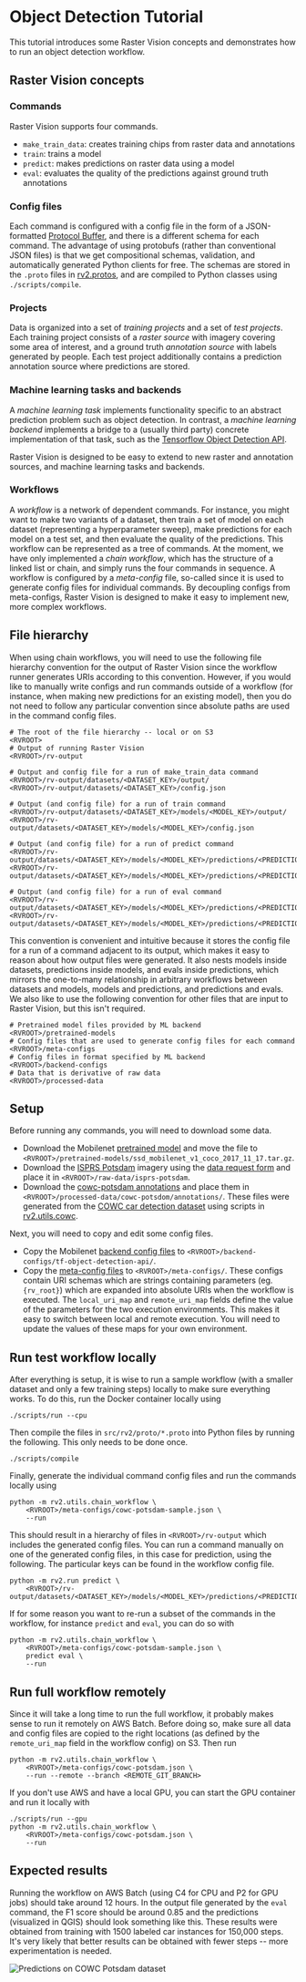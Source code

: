 # Object Detection Tutorial

This tutorial introduces some Raster Vision concepts and demonstrates how to run an object detection workflow.

## Raster Vision concepts

### Commands

Raster Vision supports four commands.
* `make_train_data`: creates training chips from raster data and annotations
* `train`: trains a model
* `predict`: makes predictions on raster data using a model
* `eval`: evaluates the quality of the predictions against ground truth annotations

### Config files
Each command is configured with a config file in the form of a JSON-formatted [Protocol Buffer](https://developers.google.com/protocol-buffers/docs/pythontutorial), and there is a different schema for each command. The advantage of using protobufs (rather than conventional JSON files) is that we get compositional schemas, validation, and automatically generated Python clients for free. The schemas are stored in the `.proto` files in [rv2.protos](../src/rv2/protos), and are compiled to Python classes using `./scripts/compile`.

### Projects

Data is organized into a set of *training projects* and a set of *test projects*. Each training project consists of a *raster source* with imagery covering some area of interest, and a ground truth *annotation source* with labels generated by people. Each test project additionally contains a prediction annotation source where predictions are stored.

### Machine learning tasks and backends

A *machine learning task* implements functionality specific to an abstract prediction problem such as object detection. In contrast, a *machine learning backend* implements a bridge to a (usually third party) concrete implementation of that task, such as the [Tensorflow Object Detection API](https://github.com/tensorflow/models/tree/master/research/object_detection).

Raster Vision is designed to be easy to extend to new raster and annotation sources, and machine learning tasks and backends.

### Workflows

A *workflow* is a network of dependent commands. For instance, you might want to make two variants of a dataset, then train a set of model on each dataset (representing a hyperparameter sweep), make predictions for each model on a test set, and then evaluate the quality of the predictions. This workflow can be represented as a tree of commands. At the moment, we have only implemented a *chain workflow*, which has the structure of a linked list or chain, and simply runs the four commands in sequence. A workflow is configured by a *meta-config* file, so-called since it is used to generate config files for individual commands. By decoupling configs from meta-configs, Raster Vision is designed to make it easy to implement new, more complex workflows.

## File hierarchy

When using chain workflows, you will need to use the following file hierarchy convention for the output of Raster Vision since the workflow runner generates URIs according to this convention. However, if you would like to manually write configs and run commands outside of a workflow (for instance, when making new predictions for an existing model), then you do not need to follow any particular convention since absolute paths are used in the command config files.

```
# The root of the file hierarchy -- local or on S3
<RVROOT>
# Output of running Raster Vision
<RVROOT>/rv-output

# Output and config file for a run of make_train_data command
<RVROOT>/rv-output/datasets/<DATASET_KEY>/output/
<RVROOT>/rv-output/datasets/<DATASET_KEY>/config.json

# Output (and config file) for a run of train command
<RVROOT>/rv-output/datasets/<DATASET_KEY>/models/<MODEL_KEY>/output/
<RVROOT>/rv-output/datasets/<DATASET_KEY>/models/<MODEL_KEY>/config.json

# Output (and config file) for a run of predict command
<RVROOT>/rv-output/datasets/<DATASET_KEY>/models/<MODEL_KEY>/predictions/<PREDICTION_KEY>/output/
<RVROOT>/rv-output/datasets/<DATASET_KEY>/models/<MODEL_KEY>/predictions/<PREDICTION_KEY>/config.json

# Output (and config file) for a run of eval command
<RVROOT>/rv-output/datasets/<DATASET_KEY>/models/<MODEL_KEY>/predictions/<PREDICTION_KEY>/evals/<EVAL_KEY>/output/
<RVROOT>/rv-output/datasets/<DATASET_KEY>/models/<MODEL_KEY>/predictions/<PREDICTION_KEY>/evals/<EVAL_KEY>/config.json
```

This convention is convenient and intuitive because it stores the config file for a run of a command adjacent to its output, which makes it easy to reason about how output files were generated. It also nests models inside datasets, predictions inside models, and evals inside predictions, which mirrors the one-to-many relationship in arbitrary workflows between datasets and models, models and predictions, and predictions and evals. We also like to use the following convention for other files that are input to Raster Vision, but this isn't required.

```
# Pretrained model files provided by ML backend
<RVROOT>/pretrained-models
# Config files that are used to generate config files for each command
<RVROOT>/meta-configs
# Config files in format specified by ML backend
<RVROOT>/backend-configs
# Data that is derivative of raw data
<RVROOT>/processed-data
```

## Setup

Before running any commands, you will need to download some data.
* Download the Mobilenet [pretrained model](http://download.tensorflow.org/models/object_detection/ssd_mobilenet_v1_coco_2017_11_17.tar.gz) and move the file to `<RVROOT>/pretrained-models/ssd_mobilenet_v1_coco_2017_11_17.tar.gz`.
* Download the [ISPRS Potsdam](http://www2.isprs.org/commissions/comm3/wg4/2d-sem-label-potsdam.html) imagery using the [data request form](http://www2.isprs.org/commissions/comm3/wg4/data-request-form2.html) and place it in `<RVROOT>/raw-data/isprs-potsdam`.
* Download the [cowc-potsdam annotations](data/cowc-potsdam-annotations.zip) and place them in `<RVROOT>/processed-data/cowc-potsdom/annotations/`. These files were generated from the [COWC car detection dataset](https://gdo152.llnl.gov/cowc/) using scripts in [rv2.utils.cowc](../src/rv2/utils/cowc/).

Next, you will need to copy and edit some config files.
* Copy the Mobilenet [backend config files](../src/rv2/samples/backend-configs/tf-object-detection-api/) to `<RVROOT>/backend-configs/tf-object-detection-api/`.
* Copy the [meta-config files](../src/rv2/samples/meta-configs/) to `<RVROOT>/meta-configs/`. These configs contain URI schemas which are strings containing parameters (eg. `{rv_root}`) which are expanded into absolute URIs when the workflow is executed. The `local_uri_map` and `remote_uri_map` fields define the value of the parameters for the two execution environments. This makes it easy to switch between local and remote execution. You will need to update the values of these maps for your own environment.


## Run test workflow locally

After everything is setup, it is wise to run a sample workflow (with a smaller dataset and only a few training steps) locally to make sure everything works. To do this, run the Docker container locally using
```
./scripts/run --cpu
```
Then compile the files in `src/rv2/proto/*.proto` into Python files by running the following. This only needs to be done once.
```
./scripts/compile
```
Finally, generate the individual command config files and run the commands locally using
```
python -m rv2.utils.chain_workflow \
    <RVROOT>/meta-configs/cowc-potsdam-sample.json \
    --run
```
This should result in a hierarchy of files in `<RVROOT>/rv-output` which includes the generated config files. You can run a command manually on one of the generated config files, in this case for prediction, using the following. The particular keys can be found in the workflow config file.
```
python -m rv2.run predict \    
    <RVROOT>/rv-output/datasets/<DATASET_KEY>/models/<MODEL_KEY>/predictions/<PREDICTION_KEY>/config.json
```

If for some reason you want to re-run a subset of the commands in the workflow, for instance `predict` and `eval`, you can do so with
```
python -m rv2.utils.chain_workflow \
    <RVROOT>/meta-configs/cowc-potsdam-sample.json \
    predict eval \
    --run
```

## Run full workflow remotely

Since it will take a long time to run the full workflow, it probably makes sense to run it remotely on AWS Batch. Before doing so, make sure all data and config files are copied to the right locations (as defined by the `remote_uri_map` field in the workflow config) on S3. Then run
```
python -m rv2.utils.chain_workflow \
    <RVROOT>/meta-configs/cowc-potsdam.json \
    --run --remote --branch <REMOTE_GIT_BRANCH>
```

If you don't use AWS and have a local GPU, you can start the GPU container and run it locally with
```
./scripts/run --gpu
python -m rv2.utils.chain_workflow \
    <RVROOT>/meta-configs/cowc-potsdam.json \
    --run
```

## Expected results

Running the workflow on AWS Batch (using C4 for CPU and P2 for GPU jobs) should take around 12 hours. In the output file generated by the `eval` command, the F1 score should be around 0.85 and the predictions (visualized in QGIS) should look something like this. These results were obtained from training with 1500 labeled car instances for 150,000 steps. It's very likely that better results can be obtained with fewer steps -- more experimentation is needed.

![Predictions on COWC Potsdam dataset](img/cowc-potsdam-predictions.png)
